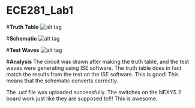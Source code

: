 ECE281_Lab1
===========


#**Truth Table**
![alt tag](https://raw.github.com/JohnTerragnoli/ECE281_Lab1/master/Truth%20Table.PNG "Truth Table")


#**Schematic**
![alt tag](https://raw.github.com/JohnTerragnoli/ECE281_Lab1/master/Terragnoli%20Schematic.JPG "Logic Circuit")

#**Test Waves**
![alt tag](https://raw.github.com/JohnTerragnoli/ECE281_Lab1/master/Prelab%20waves.PNG "Text Waves")

#**Analysis**
The circuit was drawn after making the truth table, and the test waves were generating using ISE software.  The truth table does in fact match the results from the test on the ISE software.  This is good! This means that the schematic converts correctly.  

The .ucf file was uploaded successfully.  The switches on the NEXYS 2 board work just like they are supposed to!!! 
This is awesome.  
